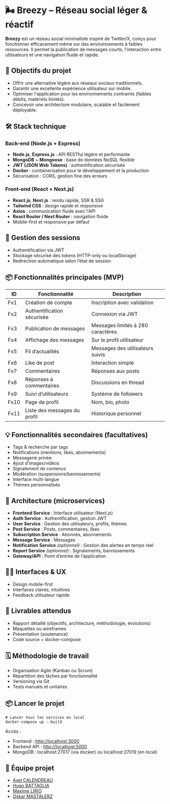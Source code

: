 # 🌬️ Breezy – Réseau social léger & réactif

**Breezy** est un réseau social minimaliste inspiré de Twitter/X, conçu pour fonctionner efficacement même sur des environnements à faibles ressources. Il permet la publication de messages courts, l'interaction entre utilisateurs et une navigation fluide et rapide.


## 🚀 Objectifs du projet

* Offrir une alternative légère aux réseaux sociaux traditionnels.
* Garantir une excellente expérience utilisateur sur mobile.
* Optimiser l'application pour les environnements contraints (faibles débits, matériels limités).
* Concevoir une architecture modulaire, scalable et facilement déployable.


## 🛠️ Stack technique

### Back-end (Node.js + Express)
* **Node.js**, **Express.js** : API RESTful légère et performante
* **MongoDB** + **Mongoose** : base de données NoSQL flexible
* **JWT (JSON Web Tokens)** : authentification sécurisée
* **Docker** : containerisation pour le développement et la production
* Sécurisation : CORS, gestion fine des erreurs

### Front-end (React + Next.js)
* **React.js**, **Next.js** : rendu rapide, SSR & SSG
* **Tailwind CSS** : design rapide et responsive
* **Axios** : communication fluide avec l'API
* **React Router / Next Router** : navigation fluide
* Mobile-first et responsive par défaut


## 🔐 Gestion des sessions
* Authentification via JWT
* Stockage sécurisé des tokens (HTTP-only ou localStorage)
* Redirection automatique selon l’état de session


## 📦 Fonctionnalités principales (MVP)

| ID   | Fonctionnalité               | Description                       |
| ---- | ---------------------------- | --------------------------------- |
| Fx1  | Création de compte           | Inscription avec validation       |
| Fx2  | Authentification sécurisée   | Connexion via JWT                 |
| Fx3  | Publication de messages      | Messages limités à 280 caractères |
| Fx4  | Affichage des messages       | Sur le profil utilisateur         |
| Fx5  | Fil d’actualités             | Messages des utilisateurs suivis  |
| Fx6  | Like de post                 | Interaction simple                |
| Fx7  | Commentaires                 | Réponses aux posts                |
| Fx8  | Réponses à commentaires      | Discussions en thread             |
| Fx9  | Suivi d’utilisateurs         | Système de followers              |
| Fx10 | Page de profil               | Nom, bio, photo                   |
| Fx11 | Liste des messages du profil | Historique personnel              |


## 💡 Fonctionnalités secondaires (facultatives)

* Tags & recherche par tags
* Notifications (mentions, likes, abonnements)
* Messagerie privée
* Ajout d’images/vidéos
* Signalement de contenus
* Modération (suspensions/bannissements)
* Interface multi-langue
* Thèmes personnalisés


## 📐 Architecture (microservices)

* **Frontend Service** : Interface utilisateur (Next.js)
* **Auth Service** : Authentification, gestion JWT
* **User Service** : Gestion des utilisateurs, profils, thèmes
* **Post Service** : Posts, commentaires, likes
* **Subscription Service** : Abonnés, abonnements
* **Message Service** : Messages
* **Notification Service** *(optionnel)* : Gestion des alertes en temps réel
* **Report Service** *(optionnel)* : Signalements, bannissements
* **Gateway/API** : Point d’entrée de l’application


## 🧑‍🎨 Interfaces & UX

* Design mobile-first
* Interfaces claires, intuitives
* Feedback utilisateur rapide


## 📄 Livrables attendus

* Rapport détaillé (objectifs, architecture, méthodologie, évolutions)
* Maquettes ou wireframes
* Présentation (soutenance)
* Code source + docker-compose


## 🗓️ Méthodologie de travail

* Organisation Agile (Kanban ou Scrum)
* Répartition des tâches par fonctionnalité
* Versioning via Git
* Tests manuels et unitaires


## 📦 Lancer le projet

```
# Lancer tous les services en local
docker-compose up --build
```

Accès :

* Frontend : [http://localhost:3000](http://localhost:3000)
* Backend API : [http://localhost:5000](http://localhost:5000)
* MongoDB : localhost:27017 (via docker) ou localhost:27019 (en local)


## 👥 Équipe projet

* [Axel CALENDREAU](https://github.com/calaxo)
* [Hugo BATTAGLIA](https://github.com/Ougobatec)
* [Maxime LIRIO](https://github.com/MaximeLIRIO)
* [Oskar MASTALERZ](https://github.com/M-Oskar-dev)

